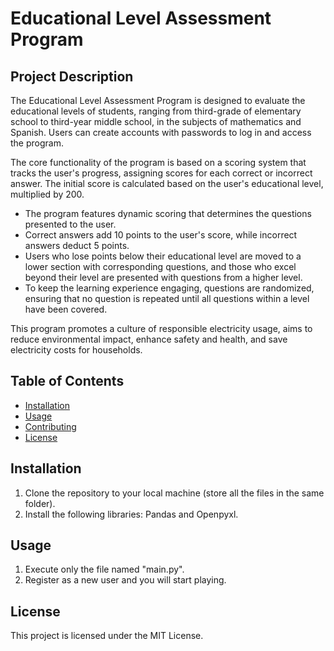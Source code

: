 # Educational Level Assessment Program

## Project Description

The Educational Level Assessment Program is designed to evaluate the educational levels of students, ranging from third-grade of elementary school to third-year middle school, in the subjects of mathematics and Spanish. Users can create accounts with passwords to log in and access the program.

The core functionality of the program is based on a scoring system that tracks the user's progress, assigning scores for each correct or incorrect answer. The initial score is calculated based on the user's educational level, multiplied by 200.

- The program features dynamic scoring that determines the questions presented to the user.
- Correct answers add 10 points to the user's score, while incorrect answers deduct 5 points.
- Users who lose points below their educational level are moved to a lower section with corresponding questions, and those who excel beyond their level are presented with questions from a higher level.
- To keep the learning experience engaging, questions are randomized, ensuring that no question is repeated until all questions within a level have been covered.

This program promotes a culture of responsible electricity usage, aims to reduce environmental impact, enhance safety and health, and save electricity costs for households.

## Table of Contents

- [Installation](#installation)
- [Usage](#usage)
- [Contributing](#contributing)
- [License](#license)

## Installation

1. Clone the repository to your local machine (store all the files in the same folder).
2. Install the following libraries: Pandas and Openpyxl.

## Usage

1. Execute only the file named "main.py".
2. Register as a new user and you will start playing.

## License
This project is licensed under the MIT License.
